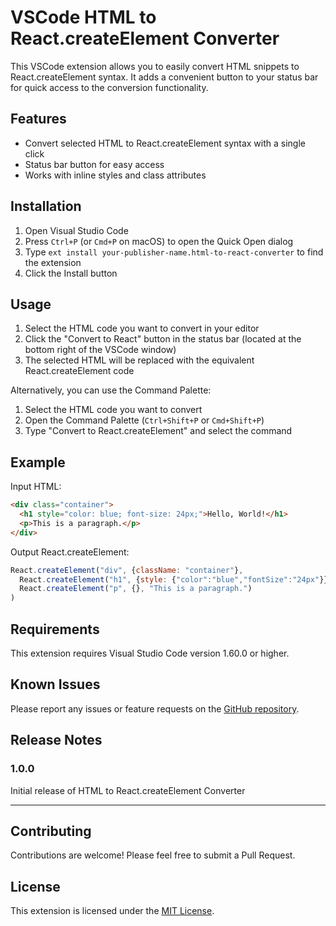 # VSCode HTML to React.createElement Converter

This VSCode extension allows you to easily convert HTML snippets to React.createElement syntax. It adds a convenient button to your status bar for quick access to the conversion functionality.

## Features

- Convert selected HTML to React.createElement syntax with a single click
- Status bar button for easy access
- Works with inline styles and class attributes

## Installation

1. Open Visual Studio Code
2. Press `Ctrl+P` (or `Cmd+P` on macOS) to open the Quick Open dialog
3. Type `ext install your-publisher-name.html-to-react-converter` to find the extension
4. Click the Install button

## Usage

1. Select the HTML code you want to convert in your editor
2. Click the "Convert to React" button in the status bar (located at the bottom right of the VSCode window)
3. The selected HTML will be replaced with the equivalent React.createElement code

Alternatively, you can use the Command Palette:

1. Select the HTML code you want to convert
2. Open the Command Palette (`Ctrl+Shift+P` or `Cmd+Shift+P`)
3. Type "Convert to React.createElement" and select the command

## Example

Input HTML:
```html
<div class="container">
  <h1 style="color: blue; font-size: 24px;">Hello, World!</h1>
  <p>This is a paragraph.</p>
</div>
```

Output React.createElement:
```javascript
React.createElement("div", {className: "container"}, 
  React.createElement("h1", {style: {"color":"blue","fontSize":"24px"}}, "Hello, World!"),
  React.createElement("p", {}, "This is a paragraph.")
)
```

## Requirements

This extension requires Visual Studio Code version 1.60.0 or higher.

## Known Issues

Please report any issues or feature requests on the [GitHub repository](https://github.com/your-username/vscode-html-to-react-converter/issues).

## Release Notes

### 1.0.0

Initial release of HTML to React.createElement Converter

---

## Contributing

Contributions are welcome! Please feel free to submit a Pull Request.

## License

This extension is licensed under the [MIT License](LICENSE.md).